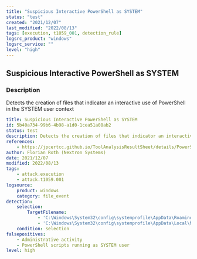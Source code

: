 ```yaml
---
title: "Suspicious Interactive PowerShell as SYSTEM"
status: "test"
created: "2021/12/07"
last_modified: "2022/08/13"
tags: [execution, t1059_001, detection_rule]
logsrc_product: "windows"
logsrc_service: ""
level: "high"
---
```


## Suspicious Interactive PowerShell as SYSTEM

### Description

Detects the creation of files that indicator an interactive use of PowerShell in the SYSTEM user context

```yml
title: Suspicious Interactive PowerShell as SYSTEM
id: 5b40a734-99b6-4b98-a1d0-1cea51a08ab2
status: test
description: Detects the creation of files that indicator an interactive use of PowerShell in the SYSTEM user context
references:
    - https://jpcertcc.github.io/ToolAnalysisResultSheet/details/PowerSploit_Invoke-Mimikatz.htm
author: Florian Roth (Nextron Systems)
date: 2021/12/07
modified: 2022/08/13
tags:
    - attack.execution
    - attack.t1059.001
logsource:
    product: windows
    category: file_event
detection:
    selection:
        TargetFilename:
            - 'C:\Windows\System32\config\systemprofile\AppData\Roaming\Microsoft\Windows\PowerShell\PSReadLine\ConsoleHost_history.txt'
            - 'C:\Windows\System32\config\systemprofile\AppData\Local\Microsoft\Windows\PowerShell\StartupProfileData-Interactive'
    condition: selection
falsepositives:
    - Administrative activity
    - PowerShell scripts running as SYSTEM user
level: high

```
